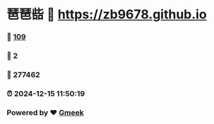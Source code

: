 # 琶琶啙 :link: https://zb9678.github.io 
### :page_facing_up: [109](https://zb9678.github.io/tag.html) 
### :speech_balloon: 2 
### :hibiscus: 277462 
### :alarm_clock: 2024-12-15 11:50:19 
### Powered by :heart: [Gmeek](https://github.com/Meekdai/Gmeek)
